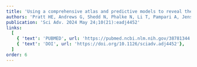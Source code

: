 ```yaml
---
title: 'Using a comprehensive atlas and predictive models to reveal the complexity and evolution of brain-active regulatory elements'
authors: 'Pratt HE, Andrews G, Shedd N, Phalke N, Li T, Pampari A, Jensen M, Wen C, Consortium P, Gandal MJ, Geschwind DH, Gerstein M, Moore J, Kundaje A, Colubri A, Weng Z'
publication: 'Sci Adv. 2024 May 24;10(21):eadj4452'
links:
  [
    { 'text': 'PUBMED', url: 'https://pubmed.ncbi.nlm.nih.gov/38781344'},
    { 'text': 'DOI', url: 'https://doi.org/10.1126/sciadv.adj4452'},
  ]
order: 6
---
```

